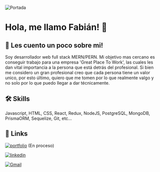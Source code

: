 
![Portada](https://i.postimg.cc/HxSbYpXw/Portada-Linked-In.png)



# Hola, me llamo Fabián! 👋
## 🚀 Les cuento un poco sobre mi!
Soy desarrollador web full stack MERN/PERN. Mi objetivo mas cercano es conseguir trabajo para una empresa 'Great Place To Work', las cuales les dan vital importancia a la persona que está detrás del profesional. Si bien me considero un gran profesional creo que cada persona tiene un valor unico, por esto último, quiero que me tomen por lo que realmente valgo y no solo por lo que puedo llegar a dar técnicamente. 


## 🛠 Skills
Javascript, HTML, CSS, React, Redux, NodeJS, PostgreSQL, MongoDB, PrismaORM, Sequelize, Git, etc...


## 🔗 Links
[![portfolio](https://img.shields.io/badge/my_portfolio-000?style=for-the-badge&logo=ko-fi&logoColor=white)](https://portfolio-fabian.vercel.app/)
(En proceso)  

[![linkedin](https://img.shields.io/badge/linkedin-0A66C2?style=for-the-badge&logo=linkedin&logoColor=white)](https://www.linkedin.com/in/fabian1501/)

[![Gmail](https://img.shields.io/badge/gmail-0A66C2?style=for-the-badge&logo=gmail&logoColor=red)](https://mail.google.com/mail/?view=cm&to=fabiuuu8@gmail.com)


